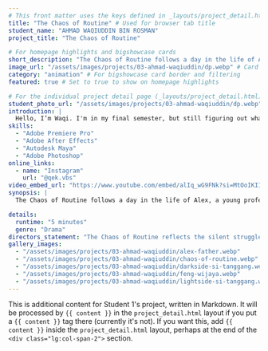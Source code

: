```yaml
---
# This front matter uses the keys defined in _layouts/project_detail.html
title: "The Chaos of Routine" # Used for browser tab title
student_name: "AHMAD WAQIUDDIN BIN ROSMAN"
project_title: "The Chaos of Routine"

# For homepage highlights and bigshowcase cards
short_description: "The Chaos of Routine follows a day in the life of Alex, a young professional burdened by the demands of caregiving and the pressures of a fast-paced career."
image_url: "/assets/images/projects/03-ahmad-waqiuddin/dp.webp" # Card image
category: "animation" # For bigshowcase card border and filtering
featured: true # Set to true to show on homepage highlights

# For the individual project detail page (_layouts/project_detail.html)
student_photo_url: "/assets/images/projects/03-ahmad-waqiuddin/dp.webp"
introduction: |
  Hello, I’m Waqi. I'm in my final semester, but still figuring out what I truly want to do. I regret not giving my best to a course I wasn’t passionate about, but life is long. I still hope to find something I love and pursue it with passion.
skills:
  - "Adobe Premiere Pro"
  - "Adobe After Effects"
  - "Autodesk Maya"
  - "Adobe Photoshop"
online_links:
  - name: "Instagram"
    url: "@qek.vbs"
video_embed_url: "https://www.youtube.com/embed/alIq_wG9FNk?si=MtOoIKIImIkR8djl"
synopsis: |
  The Chaos of Routine follows a day in the life of Alex, a young professional burdened by the demands of caregiving and the pressures of a fast-paced career. Set in a cramped, cluttered apartment, the film captures the frantic rhythm of his morning as He scrambles to meet work obligations while caring for his aging father. Alex navigates the delicate balance between responsibility and personal sacrifice. As the chaos unfolds, quiet moments reveal the weight of grief, memory, and unspoken emotion lingering in the household. Through subtle visual cues and emotional tension, the film explores the strain of routine and the quiet resilience of those who endure it.

details:
  runtime: "5 minutes"
  genre: "Drama"
directors_statement: "The Chaos of Routine reflects the silent struggles many face when caught between responsibility and self-discovery. As a final-year student still unsure of my true path, I relate to Alex’s daily chaos and emotional weight. Like him, I’ve experienced the pressure of living a life that doesn’t feel fully mine. This film is a personal expression of that inner conflict—the quiet resilience behind routines and the search for meaning in the midst of it all. Through this project, I hope to connect with others who feel the same and remind them it’s okay to still be searching."
gallery_images:
  - "/assets/images/projects/03-ahmad-waqiuddin/alex-father.webp"
  - "/assets/images/projects/03-ahmad-waqiuddin/chaos-of-routine.webp"
  - "/assets/images/projects/03-ahmad-waqiuddin/darkside-si-tanggang.webp"
  - "/assets/images/projects/03-ahmad-waqiuddin/feng-wijaya.webp"
  - "/assets/images/projects/03-ahmad-waqiuddin/lightside-si-tanggang.webp"
---
```

<!-- You can add more content here in Markdown if needed, it will appear after the gallery -->
This is additional content for Student 1's project, written in Markdown.
It will be processed by `{{ content }}` in the `project_detail.html` layout if you put a `{{ content }}` tag there (currently it's not).
If you want this, add `{{ content }}` inside the `project_detail.html` layout, perhaps at the end of the `<div class="lg:col-span-2">` section.